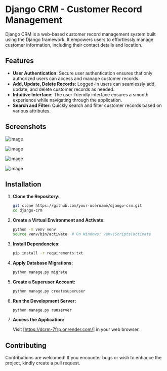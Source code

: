 


# Django CRM - Customer Record Management

Django CRM is a web-based customer record management system built using the Django framework. It empowers users to effortlessly manage customer information, including their contact details and location.

## Features

- **User Authentication:** Secure user authentication ensures that only authorized users can access and manage customer records.
- **Add, Update, Delete Records:** Logged-in users can seamlessly add, update, and delete customer records as needed.
- **Intuitive Interface:** The user-friendly interface ensures a smooth experience while navigating through the application.
- **Search and Filter:** Quickly search and filter customer records based on various attributes.

## Screenshots

![image](https://github.com/mangesh123vispute/CustomerHub/assets/112755002/f26ff1a7-f3ce-4a6b-b5c8-484918ed29cd)

![image](https://github.com/mangesh123vispute/CustomerHub/assets/112755002/98765250-0988-43c8-a48b-b6589c826275)

![image](https://github.com/mangesh123vispute/CustomerHub/assets/112755002/73d4e80b-4e4b-4674-855d-2e5901c2c0c6)

![image](https://github.com/mangesh123vispute/CustomerHub/assets/112755002/c3871363-79f5-4fe7-be1b-5b19cb6b9230)




## Installation

1. **Clone the Repository:**

   ```bash
   git clone https://github.com/your-username/django-crm.git
   cd django-crm
   ```

2. **Create a Virtual Environment and Activate:**

   ```bash
   python -m venv venv
   source venv/bin/activate  # On Windows: venv\Scripts\activate
   ```

3. **Install Dependencies:**

   ```bash
   pip install -r requirements.txt
   ```

4. **Apply Database Migrations:**

   ```bash
   python manage.py migrate
   ```

5. **Create a Superuser Account:**

   ```bash
   python manage.py createsuperuser
   ```

6. **Run the Development Server:**

   ```bash
   python manage.py runserver
   ```

7. **Access the Application:**

   Visit [https://dcrm-7frp.onrender.com/] in your web browser.

## Contributing

Contributions are welcomed! If you encounter bugs or wish to enhance the project, kindly create a pull request.

